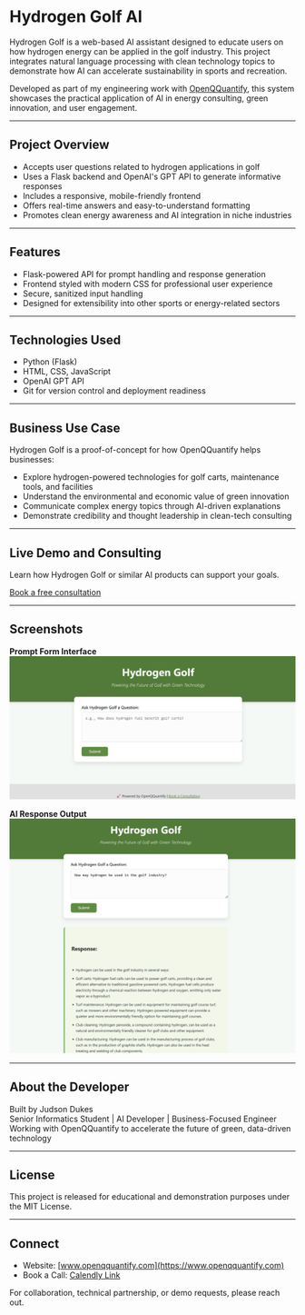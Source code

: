 # Hydrogen Golf AI

Hydrogen Golf is a web-based AI assistant designed to educate users on how hydrogen energy can be applied in the golf industry. This project integrates natural language processing with clean technology topics to demonstrate how AI can accelerate sustainability in sports and recreation.

Developed as part of my engineering work with [OpenQQuantify](https://www.openqquantify.com), this system showcases the practical application of AI in energy consulting, green innovation, and user engagement.

---

## Project Overview

- Accepts user questions related to hydrogen applications in golf
- Uses a Flask backend and OpenAI's GPT API to generate informative responses
- Includes a responsive, mobile-friendly frontend
- Offers real-time answers and easy-to-understand formatting
- Promotes clean energy awareness and AI integration in niche industries

---

## Features

- Flask-powered API for prompt handling and response generation
- Frontend styled with modern CSS for professional user experience
- Secure, sanitized input handling
- Designed for extensibility into other sports or energy-related sectors

---

## Technologies Used

- Python (Flask)
- HTML, CSS, JavaScript
- OpenAI GPT API
- Git for version control and deployment readiness

---

## Business Use Case

Hydrogen Golf is a proof-of-concept for how OpenQQuantify helps businesses:

- Explore hydrogen-powered technologies for golf carts, maintenance tools, and facilities
- Understand the environmental and economic value of green innovation
- Communicate complex energy topics through AI-driven explanations
- Demonstrate credibility and thought leadership in clean-tech consulting

---

## Live Demo and Consulting

Learn how Hydrogen Golf or similar AI products can support your goals.

[Book a free consultation](https://calendly.com/openqquantifyexecutivemeeting/businessdevelopment)

---

## Screenshots

**Prompt Form Interface**
![Prompt Example](https://raw.githubusercontent.com/juddukes/HydrogenGolf/main/static/prompt-form-ai.png?raw=true)

**AI Response Output**
![Response Example](https://raw.githubusercontent.com/juddukes/HydrogenGolf/main/static/response-ai.png)


---

## About the Developer

Built by Judson Dukes  
Senior Informatics Student | AI Developer | Business-Focused Engineer  
Working with OpenQQuantify to accelerate the future of green, data-driven technology

---

## License

This project is released for educational and demonstration purposes under the MIT License.

---

## Connect

- Website: [www.openqquantify.com](https://www.openqquantify.com)
- Book a Call: [Calendly Link](https://calendly.com/openqquantifyexecutivemeeting/businessdevelopment)

For collaboration, technical partnership, or demo requests, please reach out.

